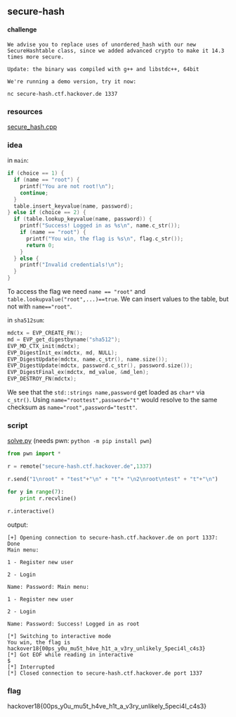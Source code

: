 ## secure-hash
#### challenge
````
We advise you to replace uses of unordered_hash with our new SecureHashtable class, since we added advanced crypto to make it 14.3 times more secure.

Update: the binary was compiled with g++ and libstdc++, 64bit

We're running a demo version, try it now:

nc secure-hash.ctf.hackover.de 1337
````

### resources
[secure_hash.cpp](Hackover2018/crypto/secure-hash/secure_hash.cpp)

### idea
in ```main```:
```cpp
if (choice == 1) {
  if (name == "root") {
    printf("You are not root!\n");
    continue;
  }
  table.insert_keyvalue(name, password);
} else if (choice == 2) {
  if (table.lookup_keyvalue(name, password)) {
    printf("Success! Logged in as %s\n", name.c_str());
    if (name == "root") {
      printf("You win, the flag is %s\n", flag.c_str());
      return 0;
    }
  } else {
    printf("Invalid credentials!\n");
  }
}
```
To access the flag we need ```name == "root"``` and ```table.lookupvalue("root",...)==true```.
We can insert values to the table, but not with ```name=="root"```.

in ```sha512sum```:
```cpp
mdctx = EVP_CREATE_FN();
md = EVP_get_digestbyname("sha512");
EVP_MD_CTX_init(mdctx);
EVP_DigestInit_ex(mdctx, md, NULL);
EVP_DigestUpdate(mdctx, name.c_str(), name.size());
EVP_DigestUpdate(mdctx, password.c_str(), password.size());
EVP_DigestFinal_ex(mdctx, md_value, &md_len);
EVP_DESTROY_FN(mdctx);
```
We see that the ```std::strings name,password``` get loaded as ```char*``` via ```c_str()```. Using ```name="roottest",password="t"``` would resolve to the same checksum as ```name="root",password="testt"```.

### script
[solve.py](Hackover2018/crypto/secure-hash/solve.py) (needs pwn: ```python -m pip install pwn```)
```python
from pwn import *

r = remote("secure-hash.ctf.hackover.de",1337)

r.send("1\nroot" + "test"+"\n" + "t"+ "\n2\nroot\ntest" + "t"+"\n")

for y in range(7):
	print r.recvline()

r.interactive()
```
output:
```
[+] Opening connection to secure-hash.ctf.hackover.de on port 1337: Done
Main menu:

1 - Register new user

2 - Login

Name: Password: Main menu:

1 - Register new user

2 - Login

Name: Password: Success! Logged in as root

[*] Switching to interactive mode
You win, the flag is hackover18{00ps_y0u_mu5t_h4ve_h1t_a_v3ry_unlikely_5peci4l_c4s3}
[*] Got EOF while reading in interactive
$
[*] Interrupted
[*] Closed connection to secure-hash.ctf.hackover.de port 1337
```
### flag
hackover18{00ps_y0u_mu5t_h4ve_h1t_a_v3ry_unlikely_5peci4l_c4s3}
